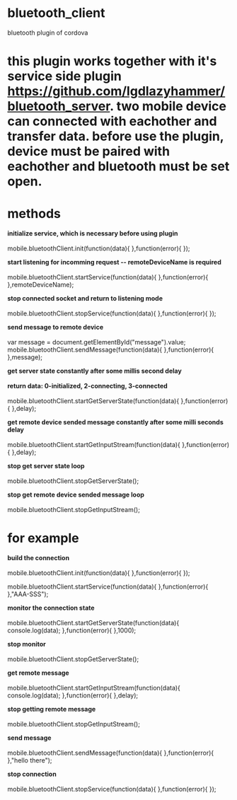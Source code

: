# bluetooth_client
bluetooth plugin of cordova
# this plugin works together with it's service side plugin https://github.com/lgdlazyhammer/bluetooth_server. two mobile device can connected with eachother and transfer data. before use the plugin, device must be paired with eachother and bluetooth must be set open.

# methods
<b>initialize service, which is necessary before using plugin</b><br></br>
mobile.bluetoothClient.init(function(data){
			},function(error){
			});

<b>start listening for incomming request -- remoteDeviceName is required</b><br></br>
mobile.bluetoothClient.startService(function(data){
},function(error){
},remoteDeviceName);

<b>stop connected socket and return to listening mode</b><br></br>
mobile.bluetoothClient.stopService(function(data){
},function(error){
});

<b>send message to remote device</b><br></br>
var message = document.getElementById("message").value;
mobile.bluetoothClient.sendMessage(function(data){
},function(error){
},message);

<b>get server state constantly after some millis second delay</b><br></br>
<b>return data: 0-initialized, 2-connecting, 3-connected</b><br></br>
mobile.bluetoothClient.startGetServerState(function(data){
},function(error){
},delay);

<b>get remote device sended message constantly after some milli seconds delay</b><br></br>
mobile.bluetoothClient.startGetInputStream(function(data){
},function(error){
},delay);

<b>stop get server state loop</b><br></br>
mobile.bluetoothClient.stopGetServerState();

<b>stop get remote device sended message loop</b><br></br>
mobile.bluetoothClient.stopGetInputStream();



# for example

<b>build the connection</b><br></br>
mobile.bluetoothClient.init(function(data){
			},function(error){
			});
      
mobile.bluetoothClient.startService(function(data){
},function(error){
},"AAA-SSS");

<b>monitor the connection state</b><br></br>
mobile.bluetoothClient.startGetServerState(function(data){
    console.log(data);
},function(error){
},1000);

<b>stop monitor</b><br></br>
mobile.bluetoothClient.stopGetServerState();

<b>get remote message</b><br></br>
mobile.bluetoothClient.startGetInputStream(function(data){
    console.log(data);
},function(error){
},delay);

<b>stop getting remote message</b><br></br>
mobile.bluetoothClient.stopGetInputStream();

<b>send message</b><br></br>
mobile.bluetoothClient.sendMessage(function(data){
},function(error){
},"hello there");

<b>stop connection</b><br></br>
mobile.bluetoothClient.stopService(function(data){
},function(error){
});
